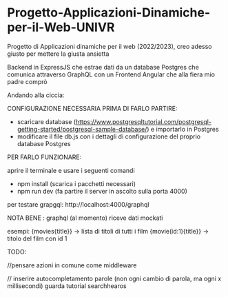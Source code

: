 # Progetto-Applicazioni-Dinamiche-per-il-Web-UNIVR
Progetto di Applicazioni dinamiche per il web (2022/2023), creo adesso giusto per mettere la giusta ansietta

Backend in ExpressJS che estrae dati da un database Postgres che comunica attraverso GraphQL con un Frontend Angular che alla fiera mio padre comprò


Andando alla ciccia:

CONFIGURAZIONE NECESSARIA PRIMA DI FARLO PARTIRE:

- scaricare database (https://www.postgresqltutorial.com/postgresql-getting-started/postgresql-sample-database/) e importarlo in Postgres
- modificare il file db.js con i dettagli di configurazione del proprio database Postgres


PER FARLO FUNZIONARE:

aprire il terminale e usare i seguenti comandi
- npm install (scarica i pacchetti necessari)
- npm run dev (fa partire il server in ascolto sulla porta 4000) 

per testare grapgql:
http://localhost:4000/graphql

NOTA BENE : graphql (al momento) riceve dati mockati

esempi:
{movies{title}} -> lista di titoli di tutti i film
{movie(id:1){title}} -> titolo del film con id 1


TODO:

//pensare azioni in comune come middleware

// inserire autocompletamento parole (non ogni cambio di parola, ma ogni x millisecondi) guarda tutorial searchhearos
